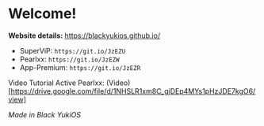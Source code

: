 # Welcome!

__Website details:__ https://blackyukios.github.io/ 

- SuperViP: `https://git.io/JzEZU`
- Pearlxx: `https://git.io/JzEZW`
- App-Premium: `https://git.io/JzEZR`

Video Tutorial Active Pearlxx: (Video)[https://drive.google.com/file/d/1NHSLR1xm8C_gjDEp4MYs1pHzJDE7kgO6/view]

_Made in Black YukiOS_
